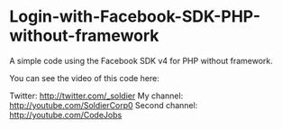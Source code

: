 Login-with-Facebook-SDK-PHP-without-framework
=============================================

A simple code using the Facebook SDK v4 for PHP without framework.

You can see the video of this code here: 

Twitter: http://twitter.com/_soldier
My channel: http://youtube.com/SoldierCorp0
Second channel: http://youtube.com/CodeJobs
